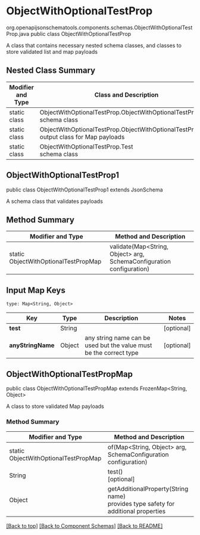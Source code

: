 # ObjectWithOptionalTestProp
org.openapijsonschematools.components.schemas.ObjectWithOptionalTestProp.java
public class ObjectWithOptionalTestProp

A class that contains necessary nested schema classes, and classes to store validated list and map payloads

## Nested Class Summary
| Modifier and Type | Class and Description |
| ----------------- | ---------------------- |
| static class | ObjectWithOptionalTestProp.ObjectWithOptionalTestProp1<br> schema class |
| static class | ObjectWithOptionalTestProp.ObjectWithOptionalTestPropMap<br> output class for Map payloads |
| static class | ObjectWithOptionalTestProp.Test<br> schema class |

## ObjectWithOptionalTestProp1
public class ObjectWithOptionalTestProp1
extends JsonSchema

A schema class that validates payloads


## Method Summary
| Modifier and Type | Method and Description |
| ----------------- | ---------------------- |
| static ObjectWithOptionalTestPropMap | validate(Map<String, Object> arg, SchemaConfiguration configuration) |

## Input Map Keys
```
type: Map<String, Object>
```
Key | Type |  Description | Notes
------------ | ------------- | ------------- | -------------
**test** | String |  | [optional]
**anyStringName** | Object | any string name can be used but the value must be the correct type | [optional]

## ObjectWithOptionalTestPropMap
public class ObjectWithOptionalTestPropMap
extends FrozenMap<String, Object>

A class to store validated Map payloads

### Method Summary
| Modifier and Type | Method and Description |
| ----------------- | ---------------------- |
| static ObjectWithOptionalTestPropMap | of(Map<String, Object> arg, SchemaConfiguration configuration) |
| String | test()<br>[optional] |
| Object | getAdditionalProperty(String name)<br>provides type safety for additional properties |

[[Back to top]](#top) [[Back to Component Schemas]](../../../README.md#Component-Schemas) [[Back to README]](../../../README.md)
